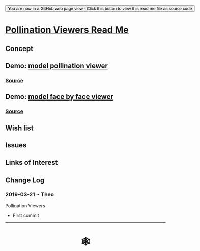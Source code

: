 <span style=display:none; >[You are now in a GitHub source code view - click this link to view Read Me file as a web page](http://www.ladybug.tools/spider/index.html#sandbox/pollination-viewers/README.md "View file as a web page." ) </span>

<div><input type=button onclick="window.location.href='https://github.com/ladybug-tools/spider/tree/master/sandbox/pollination-viewers/README.md'"
value="You are now in a GitHub web page view - Click this button to view this read me file as source code" ><div>

# [Pollination Viewers Read Me]( #sandbox/pollination-viewers/README.md )


## Concept


## Demo: [model pollination viewer]( http://www.ladybug.tools/spider/sandbox/pollination-viewers/model-pollination-viewer.html )
### [Source]( https://github.com/ladybug-tools/spider/blob/master/sandbox/pollination-viewers/model-pollination-viewer.html )

## Demo: [model face by face viewer]( http://www.ladybug.tools/spider/sandbox/pollination-viewers/model-face-by-face-viewer.html )
### [Source]( https://github.com/ladybug-tools/spider/blob/master/sandbox/pollination-viewers/model-face-by-face-viewer.html )

## Wish list


## Issues



## Links of Interest



## Change Log

### 2019-03-21 ~ Theo

Pollination Viewers

* First commit


***

# <center title="hello!" ><a href=javascript:window.scrollTo(0,0); style=text-decoration:none; > &#x1f578; </a></center>



